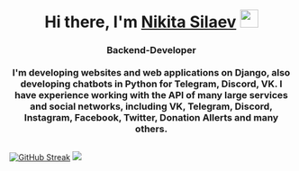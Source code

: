 <h1 align="center">Hi there, I'm <a href="https://silaev.org/" target="_blank">Nikita Silaev</a> 
<img src="https://github.com/blackcater/blackcater/raw/main/images/Hi.gif" height="32"/></h1>
<h3 align="center">Backend-Developer<br><br>
I'm developing websites and web applications on Django, also developing chatbots in Python for Telegram, Discord, VK.
I have experience working with the API of many large services and social networks, including VK, Telegram, Discord, Instagram, Facebook, Twitter, Donation Allerts and many others.</h3>

##

[![GitHub Streak](https://github-readme-streak-stats.herokuapp.com/?user=Beirym&theme=radical)](https://git.io/streak-stats) ![](https://github-profile-summary-cards.vercel.app/api/cards/most-commit-language?username=Beirym&theme=radical)


